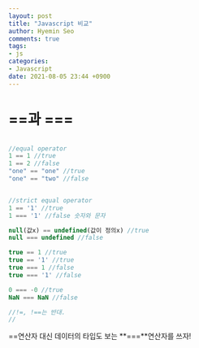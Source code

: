 ```yaml
---
layout: post
title: "Javascript 비교"
author: Hyemin Seo
comments: true
tags:
- js
categories:
- Javascript
date: 2021-08-05 23:44 +0900
---
```


# ==과 ===

```javascript

//equal operator
1 == 1 //true
1 == 2 //false
"one" == "one" //true
"one" == "two" //false


//strict equal operator
1 == '1' //true
1 === '1' //false 숫자와 문자

null(값x) == undefined(값이 정의x) //true
null === undefined //false

true == 1 //true
true == '1' //true
true === 1 //false
true === '1' //false

0 === -0 //true
NaN === NaN //false

//!=, !==는 반대.
//
```

==연산자 대신 데이터의 타입도 보는 **===**연산자를 쓰자!
  
  


